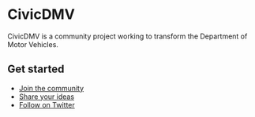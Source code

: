 # CivicDMV

CivicDMV is a community project working to transform the Department of Motor Vehicles.

## Get started

* [Join the community](https://join.slack.com/t/civicdmv/shared_invite/enQtNjEyNjEwMjQ4OTAzLWQ4M2FlMDI0NzNiNTNmNjc4YjY2N2FmNzYwMjE5Mzg5OGVkYzY5ZDhmNjljMGY0MWY4ZDI5MGZhM2Y5ZmRkYjM)
* [Share your ideas](https://github.com/CivicDMV/ideas/issues/new)
* [Follow on Twitter](https://twitter.com/Civic_DMV/)